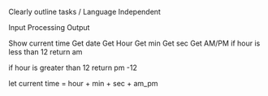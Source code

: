 Clearly outline tasks / Language Independent

Input
Processing
Output

Show current time
Get date
Get Hour
Get min
Get sec
Get AM/PM
if hour is less than 12 return am

if hour is greater than 12 return pm -12

let current time = hour + min + sec + am_pm



